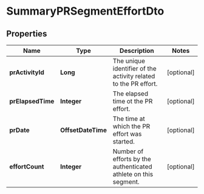 

# SummaryPRSegmentEffortDto


## Properties

Name | Type | Description | Notes
------------ | ------------- | ------------- | -------------
**prActivityId** | **Long** | The unique identifier of the activity related to the PR effort. |  [optional]
**prElapsedTime** | **Integer** | The elapsed time ot the PR effort. |  [optional]
**prDate** | **OffsetDateTime** | The time at which the PR effort was started. |  [optional]
**effortCount** | **Integer** | Number of efforts by the authenticated athlete on this segment. |  [optional]



